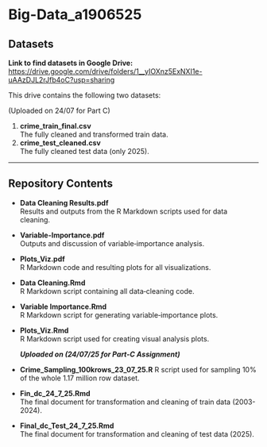 # Big-Data_a1906525

## Datasets

**Link to find datasets in Google Drive:**  
https://drive.google.com/drive/folders/1__yIOXnz5ExNXI1e-uAAzDJL2rJfb4oC?usp=sharing

This drive contains the following two datasets:

(Uploaded on 24/07 for Part C)

1. **crime_train_final.csv**  
   The fully cleaned and transformed train data. 
2. **crime_test_cleaned.csv**  
   The fully cleaned test data (only 2025).  

---

## Repository Contents

- **Data Cleaning Results.pdf**  
  Results and outputs from the R Markdown scripts used for data cleaning.

- **Variable-Importance.pdf**  
  Outputs and discussion of variable‐importance analysis.

- **Plots_Viz.pdf**  
  R Markdown code and resulting plots for all visualizations.

- **Data Cleaning.Rmd**  
  R Markdown script containing all data‐cleaning code.

- **Variable Importance.Rmd**  
  R Markdown script for generating variable‐importance plots.

- **Plots_Viz.Rmd**  
  R Markdown script used for creating visual analysis plots.

  ***Uploaded on (24/07/25 for Part-C Assignment)***
  
- **Crime_Sampling_100krows_23_07_25.R**
  R script used for sampling 10% of the whole 1.17 million row dataset.
  
- **Fin_dc_24_7_25.Rmd**  
 The final document for transformation and cleaning of train data (2003-2024).

- **Final_dc_Test_24_7_25.Rmd**  
The final document for transformation and cleaning of test data (2025).

  
